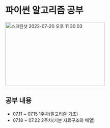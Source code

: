 # 파이썬 알고리즘 공부

<img width="312" alt="스크린샷 2022-07-20 오후 11 30 03" src="https://user-images.githubusercontent.com/103649749/180008366-25f21775-461d-4fde-942b-32d2607e93e0.png" width="300" height="200" >

## 공부 내용
* 07.11 ~ 07.15 1주차(알고리즘 기초) 
* 07.18 ~ 07.22 2주차(기본 자료구조와 배열)
